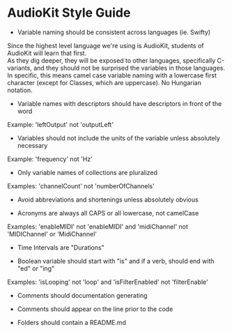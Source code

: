 # AudioKit Style Guide

* Variable naming should be consistent across languages (ie. Swifty)

Since the highest level language we're using is AudioKit, students of AudioKit will learn that first.  
As they dig deeper, they will be exposed to other languages, specifically C-variants, and they should
not be surprised the variables in those languages.  In specific, this means camel case variable naming
with a lowercase first character (except for Classes, which are uppercase).  No Hungarian notation.

* Variable names with descriptors should have descriptors in front of the word

Example: 'leftOutput' not 'outputLeft'

* Variables should not include the units of the variable unless absolutely necessary

Example: 'frequency' not 'Hz'

* Only variable names of collections are pluralized

Examples: 'channelCount' not 'numberOfChannels'

* Avoid abbreviations and shortenings unless absolutely obvious

* Acronyms are always all CAPS or all lowercase, not camelCase

 Examples: 'enableMIDI' not 'enableMIDI' and 'midiChannel' not 'MIDIChannel' or 'MidiChannel'

* Time Intervals are "Durations"

* Boolean variable should start with "is" and if a verb, should end with "ed" or "ing"

Examples: 'isLooping' not 'loop' and 'isFilterEnabled' not 'filterEnable'

* Comments should documentation generating

* Comments should appear on the line prior to the code

* Folders should contain a README.md